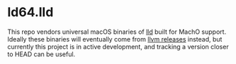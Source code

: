 # ld64.lld

This repo vendors universal macOS binaries of [lld](https://lld.llvm.org) built for MachO support. Ideally these binaries will eventually come from [llvm releases](https://github.com/llvm/llvm-project/releases) instead, but currently this project is in active development, and tracking a version closer to HEAD can be useful.
